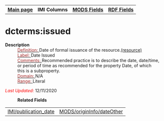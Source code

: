 <!DOCTYPE html>
<html>

<body>
<table style="width:100%">
  <tr>
    <th><a href="index.md">Main page</a></th>
	<th>IMI Columns</th>
    <th><a href="MODS.md">MODS Fields</a></th>
    <th><a href="#">RDF Fields</a></th>
  </tr>
</table>



<h1>dcterms:issued</h1>
<dl>
  <dt><b>Description</b></dt>
  <dd><ins><font color="brown">Definition: </font></ins>Date of formal issuance of the resource.<a href="http://purl.org/dc/terms/issued">(resource) </a></dd>
  <dd><ins><font color="brown">Label: </font></ins> Date Issued</dd>
  <dd><ins><font color="brown">Comments:  </font></ins> Recommended practice is to describe the date, date/time, or period of time as recommended for the property Date, of which this is a subproperty.</dd>
  <dd><ins><font color="brown">Domain: </font></ins> N/A</dd>
  <dd><ins><font color="brown">Range: </font></ins> Literal</dd>
	<p><font color="red"><i>Last Updated: </i></font>12/11/2020</p>
</dl>
<dl>
	<dd><b>Related Fields</b></dd>
		<table>
			<td><a href="publication_date.md">IMI/publication_date</a></td>
			<td><a href="mods.originInfo_dateOther.md">MODS/originInfo/dateOther</a></td>
		</table>
</dl>
</body>
</html>